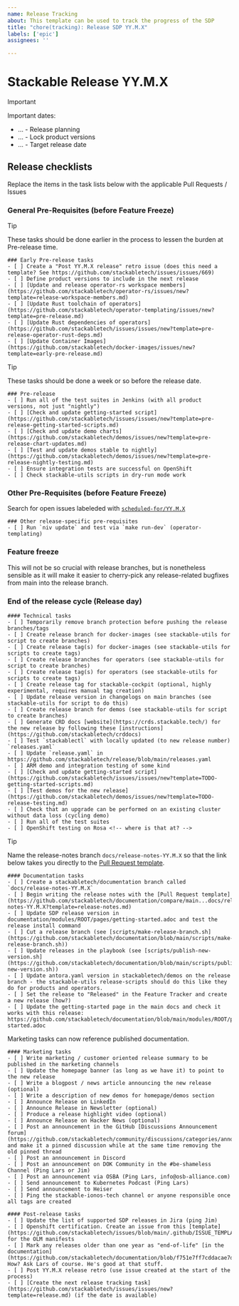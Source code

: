```yaml
---
name: Release Tracking
about: This template can be used to track the progress of the SDP
title: "chore(tracking): Release SDP YY.M.X"
labels: ['epic']
assignees: ''

---
```


<!--
    DO NOT REMOVE THIS COMMENT. It is intended for people who might copy/paste from the previous release issue.
    This was created by an issue template: https://github.com/stackabletech/issues/issues/new/choose.
-->

# Stackable Release YY.M.X

> [!IMPORTANT]
> Important dates:
> - ... - Release planning
> - ... - Lock product versions
> - ... - Target release date

## Release checklists

Replace the items in the task lists below with the applicable Pull Requests / Issues

### General Pre-Requisites (before Feature Freeze)

> [!TIP]
> These tasks should be done earlier in the process to lessen the burden at Pre-release time.

```[tasklist]
### Early Pre-release tasks
- [ ] Create a "Post YY.M.X release" retro issue (does this need a template? See https://github.com/stackabletech/issues/issues/669)
- [ ] Define product versions to include in the next release
- [ ] [Update and release operator-rs workspace members](https://github.com/stackabletech/operator-rs/issues/new?template=release-workspace-members.md)
- [ ] [Update Rust toolchain of operators](https://github.com/stackabletech/operator-templating/issues/new?template=pre-release.md)
- [ ] [Update Rust dependencies of operators](https://github.com/stackabletech/issues/issues/new?template=pre-release-operator-rust-deps.md)
- [ ] [Update Container Images](https://github.com/stackabletech/docker-images/issues/new?template=early-pre-release.md)
```

> [!TIP]
> These tasks should be done a week or so before the release date.

```[tasklist]
### Pre-release
- [ ] Run all of the test suites in Jenkins (with all product versions, not just "nightly")
- [ ] [Check and update getting-started script](https://github.com/stackabletech/issues/issues/new?template=pre-release-getting-started-scripts.md)
- [ ] [Check and update demo charts](https://github.com/stackabletech/demos/issues/new?template=pre-release-chart-updates.md)
- [ ] [Test and update demos stable to nightly](https://github.com/stackabletech/demos/issues/new?template=pre-release-nightly-testing.md)
- [ ] Ensure integration tests are successful on OpenShift
- [ ] Check stackable-utils scripts in dry-run mode work
```

### Other Pre-Requisites (before Feature Freeze)

Search for open issues labeleded with [`scheduled-for/YY.M.X`](https://github.com/search?q=org%3Astackabletech+label%3Ascheduled-for%2FYY.M.X&type=issues&state=open)

```[tasklist]
### Other release-specific pre-requisites
- [ ] Run `niv update` and test via `make run-dev` (operator-templating)
```

### Feature freeze

This will not be so crucial with release branches, but is nonetheless sensible as it will make it easier to cherry-pick any release-related bugfixes from main into the release branch.

### End of the release cycle (Release day)

```[tasklist]
#### Technical tasks
- [ ] Temporarily remove branch protection before pushing the release branches/tags
- [ ] Create release branch for docker-images (see stackable-utils for script to create branches)
- [ ] Create release tag(s) for docker-images (see stackable-utils for scripts to create tags)
- [ ] Create release branches for operators (see stackable-utils for script to create branches)
- [ ] Create release tag(s) for operators (see stackable-utils for scripts to create tags)
- [ ] Create release tag for stackable-cockpit (optional, highly experimental, requires manual tag creation)
- [ ] Update release version in changelogs on main branches (see stackable-utils for script to do this)
- [ ] Create release branch for demos (see stackable-utils for script to create branches)
- [ ] Generate CRD docs [website](https://crds.stackable.tech/) for the new release by following these [instructions](https://github.com/stackabletech/crddocs)
- [ ] Test `stackablectl` with locally updated (to new release number) `releases.yaml`
- [ ] Update `release.yaml` in https://github.com/stackabletech/release/blob/main/releases.yaml
- [ ] ARM demo and integration testing of some kind
- [ ] [Check and update getting-started script](https://github.com/stackabletech/issues/issues/new?template=TODO-getting-started-scripts.md)
- [ ] [Test demos for the new release](https://github.com/stackabletech/demos/issues/new?template=TODO-release-testing.md)
- [ ] Check that an upgrade can be performed on an existing cluster without data loss (cycling demo)
- [ ] Run all of the test suites
- [ ] OpenShift testing on Rosa <!-- where is that at? -->
```

> [!TIP]
> Name the release-notes branch `docs/release-notes-YY.M.X` so that the link below takes you directly to the [Pull Request template][docs-pr-template].

[docs-pr-template]: https://github.com/stackabletech/documentation/blobs/main/.github/PULL_REQUEST_TEMPLATE/release-notes.md

```[tasklist]
#### Documentation tasks
- [ ] Create a stackabletech/documentation branch called `docs/release-notes-YY.M.X`
- [ ] Begin writing the release notes with the [Pull Request template](https://github.com/stackabletech/documentation/compare/main...docs/release-notes-YY.M.X?template=release-notes.md)
- [ ] Update SDP release version in documentation/modules/ROOT/pages/getting-started.adoc and test the release install command
- [ ] Cut a release branch (see [scripts/make-release-branch.sh](https://github.com/stackabletech/documentation/blob/main/scripts/make-release-branch.sh))
- [ ] Update releases in the playbook (see [scripts/publish-new-version.sh](https://github.com/stackabletech/documentation/blob/main/scripts/publish-new-version.sh))
- [ ] Update antora.yaml version in stackabletech/demos on the release branch - the stackable-utils release-scripts should do this like they do for products and operators.
- [ ] Set the release to "Released" in the Feature Tracker and create a new release (how?)
- [ ] Update the getting-started page in the main docs and check it works with this release: https://github.com/stackabletech/documentation/blob/main/modules/ROOT/pages/getting-started.adoc
```

Marketing tasks can now reference published documentation.

```[tasklist]
#### Marketing tasks
- [ ] Write marketing / customer oriented release summary to be published in the marketing channels
- [ ] Update the homepage banner (as long as we have it) to point to the new release
- [ ] Write a blogpost / news article announcing the new release (optional)
- [ ] Write a description of new demos for homepage/demos section
- [ ] Announce Release on LinkedIn
- [ ] Announce Release in Newsletter (optional)
- [ ] Produce a release highlight video (optional)
- [ ] Announce Release on Hacker News (optional)
- [ ] Post an announcement in the GitHub [Discussions Announcement forum](https://github.com/stackabletech/community/discussions/categories/announcements) and make it a pinned discussion while at the same time removing the old pinned thread
- [ ] Post an announcement in Discord
- [ ] Post an announcement on DOK Community in the #be-shameless Channel (Ping Lars or Jim)
- [ ] Post an announcement via OSBA (Ping Lars, info@osb-alliance.com)
- [ ] Send announcement to Kubernetes Podcast (Ping Lars)
- [ ] Send announcement to Heiser
- [ ] Ping the stackable-ionos-tech channel or anyone responsible once all tags are created
```

```[tasklist]
#### Post-release tasks
- [ ] Update the list of supported SDP releases in Jira (ping Jim)
- [ ] Openshift certification. Create an issue from this [template](https://github.com/stackabletech/issues/blob/main/.github/ISSUE_TEMPLATE/olm_manifests.md) for the OLM manifests
- [ ] Mark any releases older than one year as "end-of-life" [in the documentation](https://github.com/stackabletech/documentation/blob/f751e7ff7cddacae7d2c6c2c6c1d1c877c7aa11c/antora.yml#L18) How? Ask Lars of course. He's good at that stuff.
- [ ] Post YY.M.X release retro (use issue created at the start of the process)
- [ ] [Create the next release tracking task](https://github.com/stackabletech/issues/issues/new?template=release.md) (if the date is available)
```
